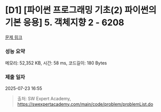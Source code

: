 # [D1] [파이썬 프로그래밍 기초(2) 파이썬의 기본 응용] 5. 객체지향 2 - 6208 

[문제 링크](https://swexpertacademy.com/main/code/problem/problemDetail.do?contestProbId=AWcU556a4g4DFAU4) 

### 성능 요약

메모리: 52,352 KB, 시간: 58 ms, 코드길이: 180 Bytes

### 제출 일자

2025-07-23 16:55



> 출처: SW Expert Academy, https://swexpertacademy.com/main/code/problem/problemList.do